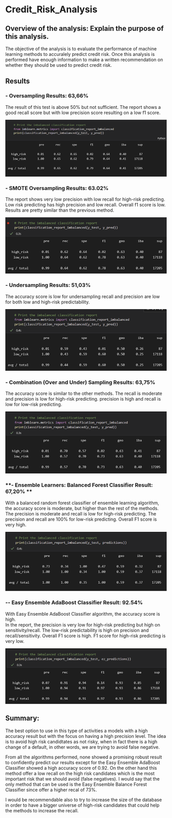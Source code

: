 # Credit_Risk_Analysis

## Overview of the analysis: Explain the purpose of this analysis.


The objective of the analysis is to evaluate the performance of machine learning methods to accuralely predict credit risk. Once this analysis is performed have enough information to make a written recommendation on whether they should be used to predict credit risk.


## Results

### **- Oversampling Results: 63,66%**

The result of this test is above 50% but not sufficient. The report shows a good recall score but with low precision score resulting on a low f1 score. 

<p align = "center">
<img src ="https://github.com/GDIAZ1106/Module_17_Credit_Risk_Analysis/blob/712ac0153b5b72a8e8b6943efd2ab31a92278e14/Resources/Naive%20Random%20Oversampling%20.png?raw=true"/>

### **- SMOTE Oversampling Results: 63.02%**
The report shows very low precision with low recall for high-risk predicting. Low risk predicting has high precision and low recall. Overall f1 score is low. Results are pretty similar than the previous method. 

<p align = "center">
<img src ="https://github.com/GDIAZ1106/Module_17_Credit_Risk_Analysis/blob/ec19dcdbc625b4e8114c8732109ffc86d130c274/Resources/SMOTE%20Oversampling%20.png?raw=true"/>


### **- Undersampling Results: 51,03%**
The accuracy score is low for undersampling recall and precision are low for both low and high-risk predictability.

<p align = "center">
<img src ="https://github.com/GDIAZ1106/Module_17_Credit_Risk_Analysis/blob/49ae163bbfa06c9eef5c76782f8bdda3f7914445/Resources/Undersampling%20.png?raw=true"/>


### **- Combination (Over and Under) Sampling Results: 63,75%**
The accuracy score is similar to the other methods. The recall is moderate and precision is low for high-risk predicting. precision is high and recall is low for low-risk predicting. 

<p align = "center">
<img src ="https://github.com/GDIAZ1106/Module_17_Credit_Risk_Analysis/blob/ec19dcdbc625b4e8114c8732109ffc86d130c274/Resources/Combine%20Under%20-%20Oversampling%20.png?raw=true"/>

### **- Ensemble Learners: Balanced Forest Classifier Result: 67,20% **
With a balanced random forest classifier of ensemble learning algorithm, the accuracy score is moderate, but higher than the rest of the methods.
The precision is moderate and recall is low for high-risk predicting. The precision and recall are 100% for low-risk predicting. Overall F1 score is very high. 

<p align = "center">
<img src ="https://github.com/GDIAZ1106/Module_17_Credit_Risk_Analysis/blob/ec19dcdbc625b4e8114c8732109ffc86d130c274/Resources/Balanced%20Random%20Forest%20Classifier.png?raw=true"/>

### **-- Easy Ensemble AdaBoost Classifier Result: 92.54%**

With Easy Ensemble AdaBoost Classifier algorithm, the accuracy score is high.  
In the report, the precision is very low for high-risk predicting but high on sensitivity/recall. The low-risk predictability is high on precision and recall/sensitivity. Overall F1 score is high. F1 score for high-risk predicting is very low.

<p align = "center">
<img src ="https://github.com/GDIAZ1106/Module_17_Credit_Risk_Analysis/blob/ec19dcdbc625b4e8114c8732109ffc86d130c274/Resources/Easy%20Assemble%20Adabost%20Classifier.png?raw=true"/>




## Summary: 

The best option to use in this type of activities a models with a high accuracy result but with the focus on having a high precision level. The idea is to avoid high risk candidtates as not risky, when in fact there is a high change of a default, in other words, we are trying to avoid false negative.


From all the algorithms performed, none showed a promising robust result to confidently predict our results except for the Easy Ensemble AdaBoost Classifier showed a high accuracy score of 0.92. On the other hand this method offer a low recall on the high risk candidates which is the most important risk that we should avoid (false negatives). I would say that the only method that can be used is the Easy Ensemble Balance Forest Classifier since offer a higher recal of 73%.

I would be recommendable also to try to increase the size of the database in order to have a bigger universe of high-risk candidates that could help the methods to increase the recall. 

